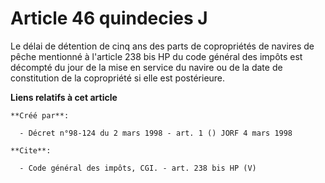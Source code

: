 # Article 46 quindecies J

Le délai de détention de cinq ans des parts de copropriétés de navires de pêche mentionné à l'article 238 bis HP du code
général des impôts est décompté du jour de la mise en service du navire ou de la date de constitution de la copropriété si
elle est postérieure.

**Liens relatifs à cet article**

	**Créé par**:

	  - Décret n°98-124 du 2 mars 1998 - art. 1 () JORF 4 mars 1998

	**Cite**:

	  - Code général des impôts, CGI. - art. 238 bis HP (V)
